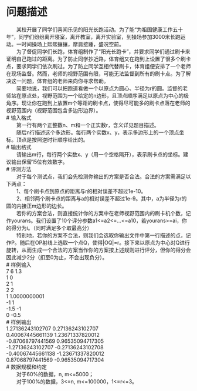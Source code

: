 <div id="pcont1" style="margin-top:20px; display:block;">

# 问题描述

<div class="pdcont">　　某校开展了同学们喜闻乐见的阳光长跑活动。为了能“为祖国健康工作五十年”，同学们纷纷离开寝室，离开教室，离开实验室，到操场参加3000米长跑运动。一时间操场上熙熙攘攘，摩肩接踵，盛况空前。<br/>
　　为了督促同学们长跑，体育组制作了“阳光长跑卡”，并要求同学们通过刷卡来证明自己跑过的距离。为了防止同学抄近路，体育组又在跑到上设置了很多个刷卡点，要求同学们依次刷过。为了防止同学互相代替刷卡，体育组便安排了一个老师在现场监督。然而，老师的视野范围有限，可能无法监督到所有的刷卡点。为了解决这一问题，体育组的老师来向你寻求帮助。<br/>
　　简要地说，我们可以把跑道看做一个以原点为圆心、半径为r的圆。监督的老师站在原点处，视野范围为一个给定的n边形，且顶点顺序满足以原点为中心的极角序。现让你在跑到上放置m个等距的刷卡点，使得尽可能多的刷卡点落在老师的视野范围内（视野范围包含多边形边界）。</div>
# 输入格式

<div class="pdcont">　　第一行有两个正整数n、m和一个正实数r，含义详见题目描述。<br/>
　　随后n行描述这个多边形。每行两个实数x、y，表示多边形上的一个顶点坐标。顶点是按照逆时针顺序给出的。</div>
# 输出格式

<div class="pdcont">　　请输出m行，每行两个实数x、y（用一个空格隔开），表示刷卡点的坐标。建议输出保留15位有效数字。</div>
# 评测方法

<div class="pdcont">　　对于每个测试点，我们会先检测你输出的方案是否合法。合法的方案需满足以下两点：<br/>
　　1、每个刷卡点到原点的距离与r的相对误差不超过1e-10。<br/>
　　2、相邻两个刷卡点的距离与a的相对误差不超过1e-9。其中，a为半径为r的圆的内接正m边形的边长。<br/>
　　若你的方案合法，则直接统计你的方案中在老师视野范围内的刷卡机个数，记作yourans。我们设置了10个评分参数a1&lt;=a2&lt;=...&lt;=a10，若yourans&gt;=ai，你的得分为i。（同时满足多个取最高分）<br/>
　　特别地，若你的方案不合法，则我们会选取你输出文件中第一行描述的点，记作P。随后在OP射线上选取一个点Q，使得|OQ|=r。接下来以原点为中心对Q进行旋转，从而生成一个合法的方案当作你的方案按上述规则进行评分，但你的得分会因此减少2分（扣至0为止，不会出现负分）。</div>
# 样例输入

<div class="pddata">7 6 1.3<br/>
1 0<br/>
2 1<br/>
2 2<br/>
1 1.0000000001<br/>
-1 1<br/>
-1.5 -1<br/>
0 -0.5</div>
# 样例输出

<div class="pddata">1.27136243102707 0.27136243102707<br/>
0.40067445661139 1.23671337820012<br/>
-0.87068797441569 0.96535094717305<br/>
-1.27136243102707 -0.27136243102708<br/>
-0.40067445661138 -1.23671337820012<br/>
0.87068797441569 -0.96535094717304</div>
# 数据规模和约定

<div class="pdcont">　　对于60%的数据，n, m&lt;=5000；<br/>
　　对于100%的数据，3&lt;=n, m&lt;=100000，1&lt;=r&lt;=3。</div>

</div>